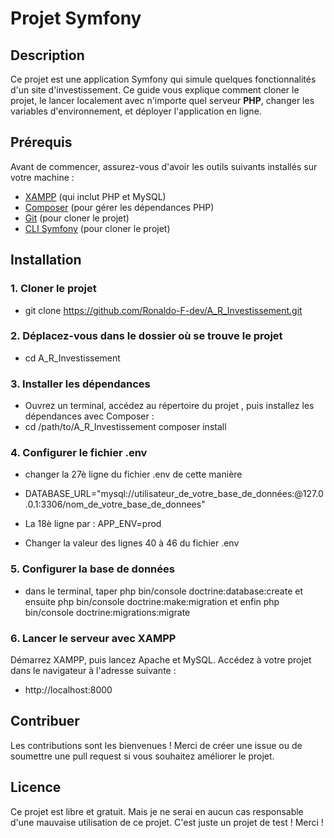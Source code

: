 # Projet Symfony
## Description

Ce projet est une application Symfony qui simule quelques fonctionnalités d'un site d'investissement. Ce guide vous explique comment cloner le projet, le lancer localement avec n'importe quel serveur **PHP**, changer les variables d'environnement, et déployer l'application en ligne.

## Prérequis

Avant de commencer, assurez-vous d'avoir les outils suivants installés sur votre machine :

* [XAMPP](https://www.apachefriends.org/fr/index.html) (qui inclut PHP et MySQL)
* [Composer](https://getcomposer.org/) (pour gérer les dépendances PHP)
* [Git](https://git-scm.com/) (pour cloner le projet)
* [CLI Symfony](https://git-scm.com/) (pour cloner le projet)

## Installation

### 1. Cloner le projet

* git clone https://github.com/Ronaldo-F-dev/A_R_Investissement.git

### 2. Déplacez-vous dans le dossier où se trouve le projet
* cd A_R_Investissement

### 3. Installer les dépendances

* Ouvrez un terminal, accédez au répertoire du projet , puis installez les dépendances avec Composer :
* cd /path/to/A_R_Investissement composer install

### 4. Configurer le fichier .env

* changer la 27è ligne du fichier .env de cette manière

* DATABASE_URL="mysql://utilisateur_de_votre_base_de_données:@127.0.0.1:3306/nom_de_votre_base_de_donnees"
* La 18è ligne par : APP_ENV=prod
* Changer la valeur des lignes 40 à 46 du fichier .env


### 5. Configurer la base de données

* dans le terminal, taper php bin/console doctrine:database:create et ensuite php bin/console doctrine:make:migration et enfin php bin/console doctrine:migrations:migrate


### 6. Lancer le serveur avec XAMPP

Démarrez XAMPP, puis lancez Apache et MySQL.
Accédez à votre projet dans le navigateur à l'adresse suivante :

* http://localhost:8000


## Contribuer

Les contributions sont les bienvenues ! Merci de créer une issue ou de soumettre une pull request si vous souhaitez améliorer le projet.

## Licence

Ce projet est libre et gratuit. Mais je ne serai en aucun cas responsable d'une mauvaise utilisation de ce projet. C'est juste un projet de test !
Merci !